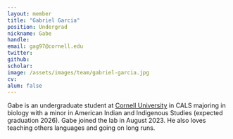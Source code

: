 ```yaml
---
layout: member
title: "Gabriel Garcia"
position: Undergrad
nickname: Gabe
handle: 
email: gag97@cornell.edu
twitter: 
github: 
scholar: 
image: /assets/images/team/gabriel-garcia.jpg
cv: 
alum: false
---
```

Gabe is an undergraduate student at [Cornell University] in CALS majoring in biology with a minor in American Indian and Indigenous Studies (expected graduation 2026). Gabe joined the lab in August 2023. He also loves teaching others languages and going on long runs.


[Cornell University]: https://www.cornell.edu/
